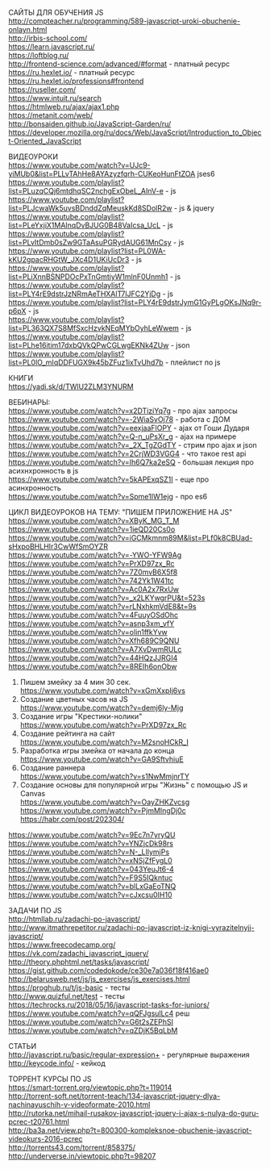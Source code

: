 САЙТЫ ДЛЯ ОБУЧЕНИЯ JS</br>
http://compteacher.ru/programming/589-javascript-uroki-obuchenie-onlayn.html</br>
http://irbis-school.com/</br>
https://learn.javascript.ru/</br>
https://loftblog.ru/</br>
http://frontend-science.com/advanced/#format - платный ресурс</br>
https://ru.hexlet.io/ - платный ресурс</br>
https://ru.hexlet.io/professions#frontend</br>
https://ruseller.com/</br>
https://www.intuit.ru/search</br>
https://htmlweb.ru/ajax/ajax1.php</br>
https://metanit.com/web/</br>
http://bonsaiden.github.io/JavaScript-Garden/ru/</br>
https://developer.mozilla.org/ru/docs/Web/JavaScript/Introduction_to_Object-Oriented_JavaScript</br>

ВИДЕОУРОКИ</br>
https://www.youtube.com/watch?v=UJc9-yiMUb0&list=PLLvTAhHe8AYAzyzfqrh-CUKeoHunFtZOA jses6</br>
https://www.youtube.com/playlist?list=PLuzqCQj6mtdhqSC2nchgExObeL_AInV-e - js</br>
https://www.youtube.com/playlist?list=PLJcwaWk5uvsBDnddZqMeuskKd8SDolR2w - js & jquery</br>
https://www.youtube.com/playlist?list=PLeYxjiX1MAInqDvBJUG0B48VaIcsa_UcL - js</br>
https://www.youtube.com/playlist?list=PLvItDmb0sZw9GTaAsuPGRydAUG61MnCsy - js</br>
https://www.youtube.com/playlist?list=PL0WA-kKU2gpacRHGtW_JXc4D1UKiUcDr3 - js</br>
https://www.youtube.com/playlist?list=PLiXnnBSNPDOcPxTnGmtiyW1mlnF0Unmh1 - js</br>
https://www.youtube.com/playlist?list=PLY4rE9dstrJzNRmAeTHXAlT7lJFC2YjDg - js</br>
https://www.youtube.com/playlist?list=PLY4rE9dstrJymG1GyPLgOKsJNq9r-p6pX - js</br>
https://www.youtube.com/playlist?list=PL363QX7S8MfSxcHzvkNEqMYbOyhLeWwem - js</br>
https://www.youtube.com/playlist?list=PLhe16itim17dxbQVkQPwCGLwgEKNk4ZUw - json</br>
https://www.youtube.com/playlist?list=PL0lO_mIqDDFUGX9k45bZFuz1ixTvUhd7b - плейлист по js</br>


КНИГИ</br>
https://yadi.sk/d/TWlU2ZLM3YNURM</br>


ВЕБИНАРЫ:</br>
https://www.youtube.com/watch?v=x2DTiziYq7g - про ajax запросы</br>
https://www.youtube.com/watch?v=-2WiaSvOj78 - работа с ДОМ</br>
https://www.youtube.com/watch?v=eexjaaFlOPY - ajax от Гоши Дударя</br>
https://www.youtube.com/watch?v=Q-n_uPsXr_g - ajax на примере</br>
https://www.youtube.com/watch?v=_2X_TgZGdTY - стрим про ajax и json</br>
https://www.youtube.com/watch?v=2CrjWD3VGG4 - что такое rest api</br>
https://www.youtube.com/watch?v=Ih6Q7ka2eSQ - большая лекция про асихнхронность в js</br>
https://www.youtube.com/watch?v=5kAPExqSZ1I - еще про асинхронность</br>
https://www.youtube.com/watch?v=Spme1IW1ejg - про es6</br>


ЦИКЛ ВИДЕОУРОКОВ НА ТЕМУ: "ПИШЕМ ПРИЛОЖЕНИЕ НА JS"</br>
https://www.youtube.com/watch?v=XByK_MG_T_M</br>
https://www.youtube.com/watch?v=1ieQD20Cs0o</br>
https://www.youtube.com/watch?v=iGCMkmnm89M&list=PLf0k8CBUad-sHxpoBHLHIr3CwWfSmOYZR</br>
https://www.youtube.com/watch?v=-YWO-YFW9Ag</br>
https://www.youtube.com/watch?v=PrXD97zx_Rc</br>
https://www.youtube.com/watch?v=7Z0mvB6X5f8</br>
https://www.youtube.com/watch?v=742Yk1W41tc</br>
https://www.youtube.com/watch?v=Ac0A2x7RxUw</br>
https://www.youtube.com/watch?v=_x2LKYwgrPU&t=523s</br>
https://www.youtube.com/watch?v=rLNxhkmVdE8&t=9s</br>
https://www.youtube.com/watch?v=4FuuyOSdOhc</br>
https://www.youtube.com/watch?v=asnp3xm_vfY</br>
https://www.youtube.com/watch?v=oIin1ffkYvw</br>
https://www.youtube.com/watch?v=Xfh689C9QNU</br>
https://www.youtube.com/watch?v=A7XvDwmRULc</br>
https://www.youtube.com/watch?v=44HQzJJRGI4</br>
https://www.youtube.com/watch?v=8REIh6onObw</br>
1. Пишем змейку за 4 мин 30 сек. </br>
https://www.youtube.com/watch?v=xGmXxpIj6vs</br>
2. Создание цветных часов на JS</br>
https://www.youtube.com/watch?v=demj6ly-Mjg</br>
3. Создание игры "Крестики-нолики" </br>
https://www.youtube.com/watch?v=PrXD97zx_Rc</br>
4. Создание рейтинга на сайт </br>
https://www.youtube.com/watch?v=M2snoHCkR_I</br>
5. Разработка игры змейка от начала до конца </br>
https://www.youtube.com/watch?v=GA9SftvhiuE</br>
6. Создание раннера</br>
https://www.youtube.com/watch?v=s1NwMmjnrTY</br>
7. Создание основы для популярной игры "Жизнь" с помощью JS и Canvas</br>
https://www.youtube.com/watch?v=OayZHKZvcsg</br>
https://www.youtube.com/watch?v=PjmMIngDj0c</br>
https://habr.com/post/202304/</br>

https://www.youtube.com/watch?v=9Ec7n7yryQU</br>
https://www.youtube.com/watch?v=YNZjcDk98rs</br>
https://www.youtube.com/watch?v=N-_LIlymjPs</br>
https://www.youtube.com/watch?v=xNSjZfFygL0</br>
https://www.youtube.com/watch?v=043YeuJt6-4</br>
https://www.youtube.com/watch?v=F9S5IQkntuc</br>
https://www.youtube.com/watch?v=blLxGaEoTNQ</br>
https://www.youtube.com/watch?v=cJxcsu0IH10</br>


ЗАДАЧИ ПО JS</br>
http://htmllab.ru/zadachi-po-javascript/</br>
http://www.itmathrepetitor.ru/zadachi-po-javascript-iz-knigi-vyrazitelnyjj-javascript/</br>
https://www.freecodecamp.org/</br>
https://vk.com/zadachi_javascript_jquery/</br>
http://theory.phphtml.net/tasks/javascript/</br>
https://gist.github.com/codedokode/ce30e7a036f18f416ae0</br>
http://belarusweb.net/js/js_exercises/js_exercises.html</br>
https://proghub.ru/t/js-basic - тесты</br>
http://www.quizful.net/test - тесты</br>
https://techrocks.ru/2018/05/16/javascript-tasks-for-juniors/</br>
https://www.youtube.com/watch?v=qQFJgsulLc4 реш</br>
https://www.youtube.com/watch?v=G6t2sZEPhSI</br>
https://www.youtube.com/watch?v=qZDjK5BqLbM</br>

СТАТЬИ</br>
http://javascript.ru/basic/regular-expression+ - регулярные выражения</br>
http://keycode.info/ - кейкод</br>


ТОРРЕНТ КУРСЫ ПО JS</br>
https://smart-torrent.org/viewtopic.php?t=119014</br>
http://torrent-soft.net/torrent-teach/134-javascript-jquery-dlya-nachinayuschih-v-videoformate-2010.html</br>
http://rutorka.net/mihail-rusakov-javascript-jquery-i-ajax-s-nulya-do-guru-pcrec-t20761.html</br>
http://ba3a.net/view.php?t=800300-kompleksnoe-obuchenie-javascript-videokurs-2016-pcrec</br>
http://torrents43.com/torrent/858375/</br>
http://underverse.in/viewtopic.php?t=98207</br>
